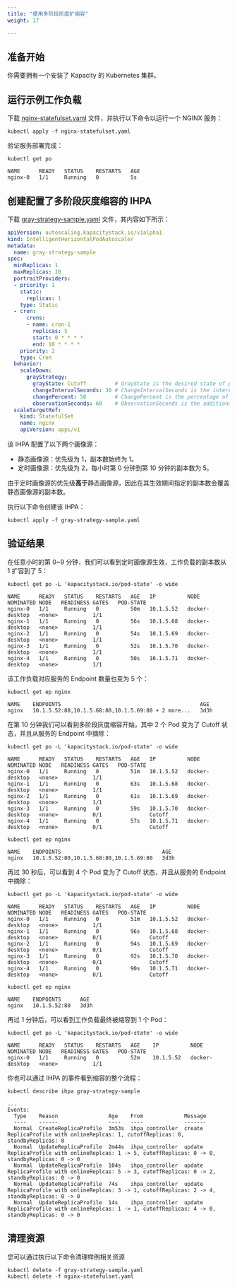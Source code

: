 ```yaml
---
title: "使用多阶段灰度扩缩容"
weight: 17

---
```


## 准备开始

你需要拥有一个安装了 Kapacity 的 Kubernetes 集群。

## 运行示例工作负载

下载 [nginx-statefulset.yaml](/examples/workload/nginx-statefulset.yaml) 文件，并执行以下命令以运行一个 NGINX 服务：

```shell
kubectl apply -f nginx-statefulset.yaml
```

验证服务部署完成：

```shell
kubectl get po
```

```
NAME      READY   STATUS    RESTARTS   AGE
nginx-0   1/1     Running   0          5s
```

## 创建配置了多阶段灰度缩容的 IHPA

下载 [gray-strategy-sample.yaml](/examples/ihpa/gray-strategy-sample.yaml) 文件，其内容如下所示：

```yaml
apiVersion: autoscaling.kapacitystack.io/v1alpha1
kind: IntelligentHorizontalPodAutoscaler
metadata:
  name: gray-strategy-sample
spec:
  minReplicas: 1
  maxReplicas: 10
  portraitProviders:
  - priority: 1
    static:
      replicas: 1
    type: Static
  - cron:
      crons:
      - name: cron-1
        replicas: 5
        start: 0 * * * *
        end: 10 * * * *
    priority: 2
    type: Cron
  behavior:
    scaleDown:
      grayStrategy:
        grayState: Cutoff         # GrayState is the desired state of pods that in gray stage.
        changeIntervalSeconds: 30 # ChangeIntervalSeconds is the interval time between each gray change.
        changePercent: 50         # ChangePercent is the percentage of the total change of replica numbers which is used to calculate the amount of pods to change in each gray change.
        observationSeconds: 60    # ObservationSeconds is the additional observation time after the gray change reaching 100%.
  scaleTargetRef:
    kind: StatefulSet
    name: nginx
    apiVersion: apps/v1
```

该 IHPA 配置了以下两个画像源：

* 静态画像源：优先级为 1，副本数始终为 1。
* 定时画像源：优先级为 2，每小时第 0 分钟到第 10 分钟的副本数为 5。

由于定时画像源的优先级**高于**静态画像源，因此在其生效期间指定的副本数会覆盖静态画像源的副本数。

执行以下命令创建该 IHPA：

```shell
kubectl apply -f gray-strategy-sample.yaml
```

## 验证结果

在任意小时的第 0~9 分钟，我们可以看到定时画像源生效，工作负载的副本数从 1 扩容到了 5：

```shell
kubectl get po -L 'kapacitystack.io/pod-state' -o wide
```

```
NAME      READY   STATUS    RESTARTS   AGE   IP          NODE             NOMINATED NODE   READINESS GATES   POD-STATE
nginx-0   1/1     Running   0          50m   10.1.5.52   docker-desktop   <none>           1/1
nginx-1   1/1     Running   0          56s   10.1.5.68   docker-desktop   <none>           1/1
nginx-2   1/1     Running   0          54s   10.1.5.69   docker-desktop   <none>           1/1
nginx-3   1/1     Running   0          52s   10.1.5.70   docker-desktop   <none>           1/1
nginx-4   1/1     Running   0          50s   10.1.5.71   docker-desktop   <none>           1/1
```

该工作负载对应服务的 Endpoint 数量也变为 5 个：

```shell
kubectl get ep nginx
```

```
NAME    ENDPOINTS                                            AGE
nginx   10.1.5.52:80,10.1.5.68:80,10.1.5.69:80 + 2 more...   3d3h
```

在第 10 分钟我们可以看到多阶段灰度缩容开始，其中 2 个 Pod 变为了 Cutoff 状态，并且从服务的 Endpoint 中摘除：

```shell
kubectl get po -L 'kapacitystack.io/pod-state' -o wide
```

```
NAME      READY   STATUS    RESTARTS   AGE   IP          NODE             NOMINATED NODE   READINESS GATES   POD-STATE
nginx-0   1/1     Running   0          51m   10.1.5.52   docker-desktop   <none>           1/1
nginx-1   1/1     Running   0          63s   10.1.5.68   docker-desktop   <none>           1/1
nginx-2   1/1     Running   0          61s   10.1.5.69   docker-desktop   <none>           1/1
nginx-3   1/1     Running   0          59s   10.1.5.70   docker-desktop   <none>           0/1               Cutoff
nginx-4   1/1     Running   0          57s   10.1.5.71   docker-desktop   <none>           0/1               Cutoff
```

```shell
kubectl get ep nginx
```

```
NAME    ENDPOINTS                                AGE
nginx   10.1.5.52:80,10.1.5.68:80,10.1.5.69:80   3d3h
```

再过 30 秒后，可以看到 4 个 Pod 变为了 Cutoff 状态，并且从服务的 Endpoint 中摘除：

```shell
kubectl get po -L 'kapacitystack.io/pod-state' -o wide
```

```
NAME      READY   STATUS    RESTARTS   AGE   IP          NODE             NOMINATED NODE   READINESS GATES   POD-STATE
nginx-0   1/1     Running   0          51m   10.1.5.52   docker-desktop   <none>           1/1
nginx-1   1/1     Running   0          96s   10.1.5.68   docker-desktop   <none>           0/1               Cutoff
nginx-2   1/1     Running   0          94s   10.1.5.69   docker-desktop   <none>           0/1               Cutoff
nginx-3   1/1     Running   0          92s   10.1.5.70   docker-desktop   <none>           0/1               Cutoff
nginx-4   1/1     Running   0          90s   10.1.5.71   docker-desktop   <none>           0/1               Cutoff
```

```shell
kubectl get ep nginx
```

```
NAME    ENDPOINTS      AGE
nginx   10.1.5.52:80   3d3h
```

再过 1 分钟后，可以看到工作负载最终被缩容到 1 个 Pod：

```shell
kubectl get po -L 'kapacitystack.io/pod-state' -o wide
```

```
NAME      READY   STATUS    RESTARTS   AGE    IP          NODE             NOMINATED NODE   READINESS GATES   POD-STATE
nginx-0   1/1     Running   0          52m    10.1.5.52   docker-desktop   <none>           1/1
```

你也可以通过 IHPA 的事件看到缩容的整个流程：

```shell
kubectl describe ihpa gray-strategy-sample
```

```
...
Events:
  Type    Reason                Age    From             Message
  ----    ------                ----   ----             -------
  Normal  CreateReplicaProfile  3m53s  ihpa_controller  create ReplicaProfile with onlineReplcas: 1, cutoffReplicas: 0, standbyReplicas: 0
  Normal  UpdateReplicaProfile  2m44s  ihpa_controller  update ReplicaProfile with onlineReplcas: 1 -> 5, cutoffReplicas: 0 -> 0, standbyReplicas: 0 -> 0
  Normal  UpdateReplicaProfile  104s   ihpa_controller  update ReplicaProfile with onlineReplcas: 5 -> 3, cutoffReplicas: 0 -> 2, standbyReplicas: 0 -> 0
  Normal  UpdateReplicaProfile  74s    ihpa_controller  update ReplicaProfile with onlineReplcas: 3 -> 1, cutoffReplicas: 2 -> 4, standbyReplicas: 0 -> 0
  Normal  UpdateReplicaProfile  14s    ihpa_controller  update ReplicaProfile with onlineReplcas: 1 -> 1, cutoffReplicas: 4 -> 0, standbyReplicas: 0 -> 0
```

## 清理资源

您可以通过执行以下命令清理样例相关资源

```shell
kubectl delete -f gray-strategy-sample.yaml 
kubectl delete -f nginx-statefulset.yaml 
```
